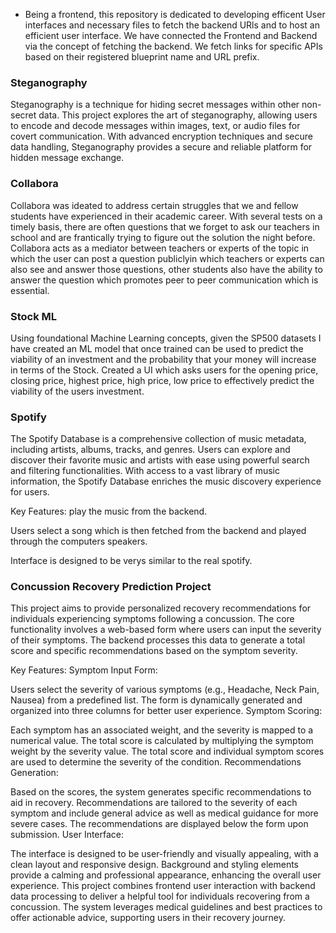 - Being a frontend, this repository is dedicated to developing efficent User interfaces and necessary files to fetch the backend URls and to host an efficient user interface. We have connected the Frontend and Backend via the concept of fetching the backend. We fetch links for specific APIs based on their registered blueprint name and URL prefix.

### Steganography
Steganography is a technique for hiding secret messages within other non-secret data. This project explores the art of steganography, allowing users to encode and decode messages within images, text, or audio files for covert communication. With advanced encryption techniques and secure data handling, Steganography provides a secure and reliable platform for hidden message exchange.
### Collabora
Collabora was ideated to address certain struggles that we and fellow students have experienced in their academic career. With several tests on a timely basis, there are often questions that we forget to ask our teachers in school and are frantically trying to figure out the solution the night before. Collabora acts as a mediator between teachers or experts of the topic in which the user can post a question publiclyin which teachers or experts can also see and answer those questions, other students also have the ability to answer the question which promotes peer to peer communication which is essential.
### Stock ML
Using foundational Machine Learning concepts, given the SP500 datasets I have created an ML model that once trained can be used to predict the viability of an investment and the probability that your money will increase in terms of the Stock. Created a UI which asks users for the opening price, closing price, highest price, high price, low price to effectively predict the viability of the users investment.



### Spotify 
The Spotify Database is a comprehensive collection of music metadata, including artists, albums, tracks, and genres. Users can explore and discover their favorite music and artists with ease using powerful search and filtering functionalities. With access to a vast library of music information, the Spotify Database enriches the music discovery experience for users.

Key Features: play the music from the backend.

Users select a song which is then fetched from the backend and played through the computers speakers.

Interface is designed to be verys similar to the real spotify.

### Concussion Recovery Prediction Project
This project aims to provide personalized recovery recommendations for individuals experiencing symptoms following a concussion. The core functionality involves a web-based form where users can input the severity of their symptoms. The backend processes this data to generate a total score and specific recommendations based on the symptom severity.

Key Features:
Symptom Input Form:

Users select the severity of various symptoms (e.g., Headache, Neck Pain, Nausea) from a predefined list.
The form is dynamically generated and organized into three columns for better user experience.
Symptom Scoring:

Each symptom has an associated weight, and the severity is mapped to a numerical value.
The total score is calculated by multiplying the symptom weight by the severity value.
The total score and individual symptom scores are used to determine the severity of the condition.
Recommendations Generation:

Based on the scores, the system generates specific recommendations to aid in recovery.
Recommendations are tailored to the severity of each symptom and include general advice as well as medical guidance for more severe cases.
The recommendations are displayed below the form upon submission.
User Interface:

The interface is designed to be user-friendly and visually appealing, with a clean layout and responsive design.
Background and styling elements provide a calming and professional appearance, enhancing the overall user experience.
This project combines frontend user interaction with backend data processing to deliver a helpful tool for individuals recovering from a concussion. The system leverages medical guidelines and best practices to offer actionable advice, supporting users in their recovery journey.
